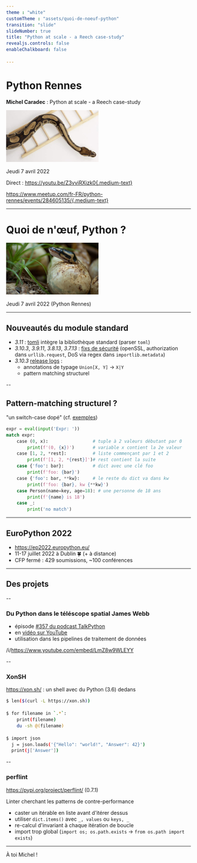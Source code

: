 ```yaml
---
theme : "white"
customTheme : "assets/quoi-de-noeuf-python"
transition: "slide"
slideNumber: true
title: "Python at scale - a Reech case-study"
revealjs.controls: false
enableChalkboard: false

---
```


# Python Rennes

**Michel Caradec** : Python at scale - a Reech case-study

<img width="50%" src="assets/2022.04.07-python_at_scale-a_reech_case-study.jpg" />

Jeudi 7 avril 2022

Direct : https://youtu.be/Z3vviRXizk0{.medium-text}

https://www.meetup.com/fr-FR/python-rennes/events/284605135/{.medium-text}

---

# Quoi de n'œuf, Python ?

<img width="50%" src="assets/reptile-python-hatching-egg-820x459.jpg" title="credits: Heiko Kiera, Shutterstock - https://www.aboutanimals.com/reptile/" />


Jeudi 7 avril 2022 (Python Rennes)

---

## Nouveautés du module standard

* *3.11* : [tomli](https://github.com/hukkin/tomli/issues/141) intègre la bibliothèque standard (parser `toml`)
* *3.10.3*, *3.9.11*, *3.8.13*, *3.7.13* : [fixs de sécurité](https://pythoninsider.blogspot.com/2022/03/python-3103-3911-3813-and-3713-are-now.html) (openSSL, authorization dans `urllib.request`, DoS via regex dans `importlib.metadata`)
* *3.10.3* [release logs](https://www.python.org/downloads/release/python-3103/) :
  - annotations de typage `Union[X, Y]` -> `X|Y`
  - pattern matching structurel

--

## Pattern-matching structurel ?

"un switch-case dopé" (cf. [exemples](https://cmlzagk.github.io/structural-pattern-matching.html))

```python
expr = eval(input('Expr: '))
match expr:
    case (0, x):                 # tuple à 2 valeurs débutant par 0
        print(f'(0, {x})')       # variable x contient la 2e valeur
    case [1, 2, *rest]:          # liste commençant par 1 et 2
        print(f'[1, 2, *{rest}]')# rest contient la suite
    case {'foo': bar}:           # dict avec une clé foo
        print(f'foo: {bar}')
    case {'foo': bar, **kw}:     # le reste du dict va dans kw
        print(f'foo: {bar}, kw {**kw}')
    case Person(name=key, age=18): # une personne de 18 ans
        print(f'{name} is 18')
    case _:
        print('no match')
```

---

## EuroPython 2022

* https://ep2022.europython.eu/
* 11-17 juillet 2022 à Dublin 🍀 (+ à distance)
* CFP fermé : 429 soumissions, ~100 conférences

---


## Des projets

--

### Du Python dans le téléscope spatial James Webb

* épisode [#357 du podcast TalkPython](https://talkpython.fm/episodes/show/357/python-and-the-james-webb-space-telescope)
* en [vidéo sur YouTube](https://www.youtube.com/watch?v=LmZ8w9WLEYY)
* utilisation dans les pipelines de traitement de données

/i/https://www.youtube.com/embed/LmZ8w9WLEYY


--

### XonSH

https://xon.sh/ : un shell avec du Python (3.6) dedans

```sh
$ len($(curl -L https://xon.sh))

$ for filename in `.*`:
    print(filename)
    du -sh @(filename)

$ import json
  j = json.loads('{"Hello": "world!", "Answer": 42}')
  print(j['Answer'])
```

--

### perflint

https://pypi.org/project/perflint/ (0.7.1)

Linter cherchant les patterns de contre-performance

* caster un itérable en liste avant d'itérer dessus
* utiliser `dict.items()` avec `_, values` ou `keys, _`
* re-calcul d'invariant à chaque itération de boucle
* import trop global (`import os; os.path.exists` -> `from os.path import exists`)

---

À toi Michel !
